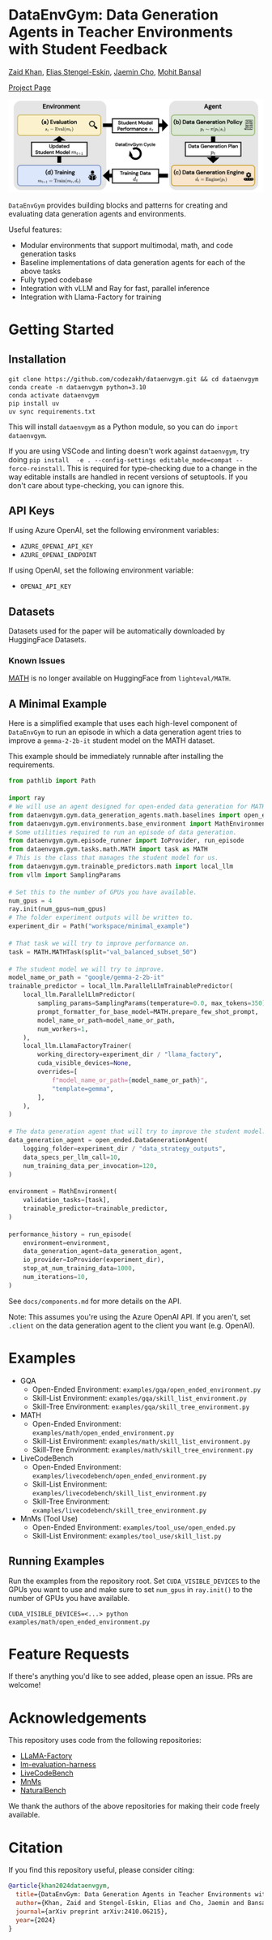 # DataEnvGym: Data Generation Agents in Teacher Environments with Student Feedback
[Zaid Khan](https://zaidkhan.me/), [Elias Stengel-Eskin](https://esteng.github.io/), [Jaemin Cho](https://j-min.io/), [Mohit Bansal](https://www.cs.unc.edu/~mbansal/)

[Project Page](https://dataenvgym.github.io/)

![DataEnvGym Teaser](assets/dataenv_gym_teaser.png)

`DataEnvGym` provides building blocks and patterns for creating and evaluating data generation agents and environments.

Useful features:
- Modular environments that support multimodal, math, and code generation tasks
- Baseline implementations of data generation agents for each of the above tasks
- Fully typed codebase
- Integration with vLLM and Ray for fast, parallel inference
- Integration with Llama-Factory for training

# Getting Started

## Installation

```shell
git clone https://github.com/codezakh/dataenvgym.git && cd dataenvgym
conda create -n dataenvgym python=3.10
conda activate dataenvgym
pip install uv
uv sync requirements.txt
```
This will install `dataenvgym` as a Python module, so you can do `import dataenvgym`.

If you are using VSCode and linting doesn't work against `dataenvgym`, try doing `pip install  -e . --config-settings editable_mode=compat --force-reinstall`. This is required for type-checking due to a change in the way editable installs are handled in recent versions of setuptools.
If you don't care about type-checking, you can ignore this.

## API Keys
If using Azure OpenAI, set the following environment variables:
- `AZURE_OPENAI_API_KEY`
- `AZURE_OPENAI_ENDPOINT`

If using OpenAI, set the following environment variable:
- `OPENAI_API_KEY`

## Datasets
Datasets used for the paper will be automatically downloaded by HuggingFace Datasets. 

### Known Issues

[MATH](https://github.com/huggingface/lighteval/issues/494) is no longer available on HuggingFace from `lighteval/MATH`. 

## A Minimal Example
Here is a simplified example that uses each high-level component of `DataEnvGym` to run an episode in which a data generation agent tries to improve a `gemma-2-2b-it` student model on the MATH dataset.

This example should be immediately runnable after installing the requirements.   

```python
from pathlib import Path

import ray
# We will use an agent designed for open-ended data generation for MATH.
from dataenvgym.gym.data_generation_agents.math.baselines import open_ended
from dataenvgym.gym.environments.base_environment import MathEnvironment
# Some utilities required to run an episode of data generation.
from dataenvgym.gym.episode_runner import IoProvider, run_episode
from dataenvgym.gym.tasks.math.MATH import task as MATH
# This is the class that manages the student model for us.
from dataenvgym.gym.trainable_predictors.math import local_llm
from vllm import SamplingParams

# Set this to the number of GPUs you have available.
num_gpus = 4
ray.init(num_gpus=num_gpus)
# The folder experiment outputs will be written to.
experiment_dir = Path("workspace/minimal_example")

# That task we will try to improve performance on.
task = MATH.MATHTask(split="val_balanced_subset_50")

# The student model we will try to improve.
model_name_or_path = "google/gemma-2-2b-it"
trainable_predictor = local_llm.ParallelLlmTrainablePredictor(
    local_llm.ParallelLlmPredictor(
        sampling_params=SamplingParams(temperature=0.0, max_tokens=350),
        prompt_formatter_for_base_model=MATH.prepare_few_shot_prompt,
        model_name_or_path=model_name_or_path,
        num_workers=1,
    ),
    local_llm.LlamaFactoryTrainer(
        working_directory=experiment_dir / "llama_factory",
        cuda_visible_devices=None,
        overrides=[
            f"model_name_or_path={model_name_or_path}",
            "template=gemma",
        ],
    ),
)

# The data generation agent that will try to improve the student model.
data_generation_agent = open_ended.DataGenerationAgent(
    logging_folder=experiment_dir / "data_strategy_outputs",
    data_specs_per_llm_call=10,
    num_training_data_per_invocation=120,
)

environment = MathEnvironment(
    validation_tasks=[task],
    trainable_predictor=trainable_predictor,
)

performance_history = run_episode(
    environment=environment,
    data_generation_agent=data_generation_agent,
    io_provider=IoProvider(experiment_dir),
    stop_at_num_training_data=1000,
    num_iterations=10,
)
```
See `docs/components.md` for more details on the API.

Note: This assumes you're using the Azure OpenAI API. If you aren't, set `.client` on the data generation agent to the client you want (e.g. OpenAI).

# Examples
- GQA
    - Open-Ended Environment: `examples/gqa/open_ended_environment.py`
    - Skill-List Environment: `examples/gqa/skill_list_environment.py`
    - Skill-Tree Environment: `examples/gqa/skill_tree_environment.py`
- MATH
    - Open-Ended Environment: `examples/math/open_ended_environment.py`
    - Skill-List Environment: `examples/math/skill_list_environment.py`
    - Skill-Tree Environment: `examples/math/skill_tree_environment.py`
- LiveCodeBench
    - Open-Ended Environment: `examples/livecodebench/open_ended_environment.py`
    - Skill-List Environment: `examples/livecodebench/skill_list_environment.py`
    - Skill-Tree Environment: `examples/livecodebench/skill_tree_environment.py`
- MnMs (Tool Use)
    - Open-Ended Environment: `examples/tool_use/open_ended.py`
    - Skill-List Environment: `examples/tool_use/skill_list.py`

## Running Examples
Run the examples from the repository root. Set `CUDA_VISIBLE_DEVICES` to the GPUs you want to use and make sure to set `num_gpus` in `ray.init()` to the number of GPUs you have available.

```shell
CUDA_VISIBLE_DEVICES=<...> python examples/math/open_ended_environment.py
```

# Feature Requests
If there's anything you'd like to see added, please open an issue. PRs are welcome!

# Acknowledgements
This repository uses code from the following repositories:
- [LLaMA-Factory](https://github.com/hiyouga/LLaMA-Factory)
- [lm-evaluation-harness](https://github.com/EleutherAI/lm-evaluation-harness)
- [LiveCodeBench](https://github.com/LiveCodeBench/LiveCodeBench)
- [MnMs](https://github.com/RAIVNLab/mnms)
- [NaturalBench](https://github.com/Baiqi-Li/NaturalBench)

We thank the authors of the above repositories for making their code freely available.

# Citation
If you find this repository useful, please consider citing:
```bibtex
@article{khan2024dataenvgym,
  title={DataEnvGym: Data Generation Agents in Teacher Environments with Student Feedback},
  author={Khan, Zaid and Stengel-Eskin, Elias and Cho, Jaemin and Bansal, Mohit},
  journal={arXiv preprint arXiv:2410.06215},
  year={2024}
}
```